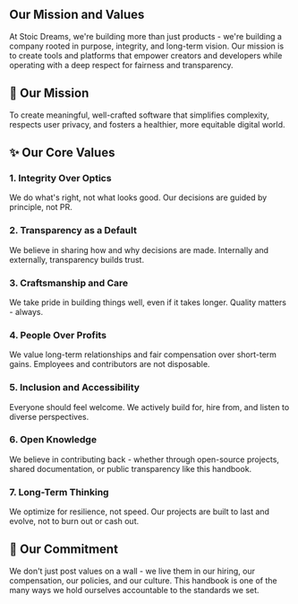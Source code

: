 ## Our Mission and Values

At Stoic Dreams, we're building more than just products - we're building a company rooted in purpose, integrity, and long-term vision. Our mission is to create tools and platforms that empower creators and developers while operating with a deep respect for fairness and transparency.

## :compass: Our Mission

To create meaningful, well-crafted software that simplifies complexity, respects user privacy, and fosters a healthier, more equitable digital world.

## :sparkles: Our Core Values

### 1. **Integrity Over Optics**

We do what's right, not what looks good. Our decisions are guided by principle, not PR.

### 2. **Transparency as a Default**

We believe in sharing how and why decisions are made. Internally and externally, transparency builds trust.

### 3. **Craftsmanship and Care**

We take pride in building things well, even if it takes longer. Quality matters - always.

### 4. **People Over Profits**

We value long-term relationships and fair compensation over short-term gains. Employees and contributors are not disposable.

### 5. **Inclusion and Accessibility**

Everyone should feel welcome. We actively build for, hire from, and listen to diverse perspectives.

### 6. **Open Knowledge**

We believe in contributing back - whether through open-source projects, shared documentation, or public transparency like this handbook.

### 7. **Long-Term Thinking**

We optimize for resilience, not speed. Our projects are built to last and evolve, not to burn out or cash out.

## :handshake: Our Commitment

We don't just post values on a wall - we live them in our hiring, our compensation, our policies, and our culture. This handbook is one of the many ways we hold ourselves accountable to the standards we set.
